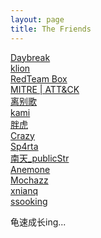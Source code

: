 ```yaml
---
layout: page
title: The Friends
---
```


<a href="https://daybr4ak.github.io/" target="_blank">Daybreak</a><br>
<a href="https://klionsec.github.io/" target="_blank">klion</a><br>
<a href="https://ptriker.github.io/" target="_blank">RedTeam Box</a><br>
<a href="https://huntingday.github.io/" target="_blank">MITRE | ATT&CK</a><br>
<a href="https://www.leavesongs.com/" target="_blank">离别歌</a><br>
<a href="https://kamisec.github.io/" target="_blank">kami</a><br>
<a href="http://www.cnblogs.com/test404/" target="_blank">胖虎</a><br>
<a href="https://www.cra2y.cn/" target="_blank">Crazy</a><br>
<a href="https://sp4rta.github.io/" target="_blank">Sp4rta</a><br>
<a href="https://my.csdn.net/publicstr" target="_blank">南天_publicStr</a><br>
<a href="https://anemone.top/" target="_blank">Anemone</a><br>
<a href="https://mochazz.oschina.io/" target="_blank">Mochazz</a><br>
<a href="https://xnianq.cn/" target="_blank">xnianq</a><br>
<a href="http://www.cnblogs.com/ssooking/" target="_blank">ssooking</a><br>

龟速成长ing...


